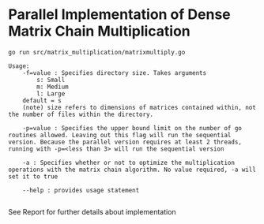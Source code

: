 # Parallel Implementation of Dense Matrix Chain Multiplication
`go run src/matrix_multiplication/matrixmultiply.go `
```
Usage:
    -f=value : Specifies directory size. Takes arguments
        s: Small
        m: Medium
        l: Large
    default = s
    (note) size refers to dimensions of matrices contained within, not the number of files within the directory.

    -p=value : Specifies the upper bound limit on the number of go routines allowed. Leaving out this flag will run the sequential version. Because the parallel version requires at least 2 threads, running with -p=<less than 3> will run the sequential version

    -a : Specifies whether or not to optimize the multiplication operations with the matrix chain algorithm. No value required, -a will set it to true

    --help : provides usage statement
     
```

See Report for further details about implementation